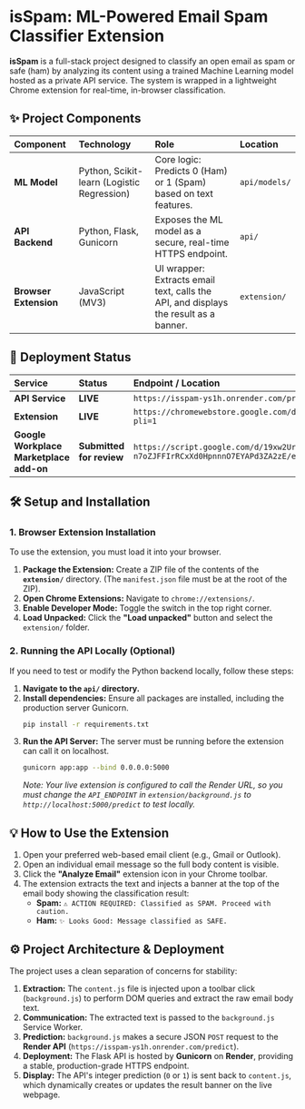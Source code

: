 # isSpam: ML-Powered Email Spam Classifier Extension

**isSpam** is a full-stack project designed to classify an open email as spam or safe (ham) by analyzing its content using a trained Machine Learning model hosted as a private API service. The system is wrapped in a lightweight Chrome extension for real-time, in-browser classification.

## ✨ Project Components

| Component | Technology | Role | Location |
| :--- | :--- | :--- | :--- |
| **ML Model** | Python, Scikit-learn (Logistic Regression) | Core logic: Predicts 0 (Ham) or 1 (Spam) based on text features. | `api/models/` |
| **API Backend** | Python, Flask, Gunicorn | Exposes the ML model as a secure, real-time HTTPS endpoint. | `api/` |
| **Browser Extension** | JavaScript (MV3) | UI wrapper: Extracts email text, calls the API, and displays the result as a banner. | `extension/` |

## 🚀 Deployment Status

| Service | Status | Endpoint / Location |
| :--- | :--- | :--- |
| **API Service** | **LIVE** | `https://isspam-ys1h.onrender.com/predict` |
| **Extension** | **LIVE**  | `https://chromewebstore.google.com/detail/isspam/giioaghhfkefecelfjjfldaagofjmfgg?pli=1` |
| **Google Workplace Marketplace add-on** | **Submitted for review** | `https://script.google.com/d/19xw2Urq0TLPHVZDgNNYuBJ-n7oZJFFIrRCxXd0HpnnnO7EYAPd3ZA2zE/edit?usp=sharing` |

## 🛠️ Setup and Installation

### 1. Browser Extension Installation

To use the extension, you must load it into your browser.

1.  **Package the Extension:** Create a ZIP file of the contents of the **`extension/`** directory. (The `manifest.json` file must be at the root of the ZIP).
2.  **Open Chrome Extensions:** Navigate to `chrome://extensions/`.
3.  **Enable Developer Mode:** Toggle the switch in the top right corner.
4.  **Load Unpacked:** Click the **"Load unpacked"** button and select the `extension/` folder.

### 2. Running the API Locally (Optional)

If you need to test or modify the Python backend locally, follow these steps:

1.  **Navigate to the `api/` directory.**
2.  **Install dependencies:** Ensure all packages are installed, including the production server Gunicorn.
    ```bash
    pip install -r requirements.txt
    ```
3.  **Run the API Server:** The server must be running before the extension can call it on localhost.
    ```bash
    gunicorn app:app --bind 0.0.0.0:5000
    ```
    *Note: Your live extension is configured to call the Render URL, so you must change the `API_ENDPOINT` in `extension/background.js` to `http://localhost:5000/predict` to test locally.*

## 💡 How to Use the Extension

1.  Open your preferred web-based email client (e.g., Gmail or Outlook).
2.  Open an individual email message so the full body content is visible.
3.  Click the **"Analyze Email"** extension icon in your Chrome toolbar.
4.  The extension extracts the text and injects a banner at the top of the email body showing the classification result:
    * **Spam:** `⚠️ ACTION REQUIRED: Classified as SPAM. Proceed with caution.`
    * **Ham:** `✨ Looks Good: Message classified as SAFE.`

## ⚙️ Project Architecture & Deployment

The project uses a clean separation of concerns for stability:

1.  **Extraction:** The `content.js` file is injected upon a toolbar click (`background.js`) to perform DOM queries and extract the raw email body text.
2.  **Communication:** The extracted text is passed to the `background.js` Service Worker.
3.  **Prediction:** `background.js` makes a secure JSON `POST` request to the **Render API** (`https://isspam-ys1h.onrender.com/predict`).
4.  **Deployment:** The Flask API is hosted by **Gunicorn** on **Render**, providing a stable, production-grade HTTPS endpoint.
5.  **Display:** The API's integer prediction (`0` or `1`) is sent back to `content.js`, which dynamically creates or updates the result banner on the live webpage.
